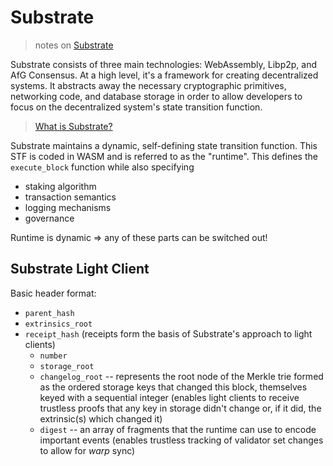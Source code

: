 # Substrate

> notes on [Substrate](https://github.com/paritytech/substrate)

Substrate consists of three main technologies: WebAssembly, Libp2p, and AfG Consensus. At a high level, it's a framework for creating decentralized systems. It abstracts away the necessary cryptographic primitives, networking code, and database storage in order to allow developers to focus on the decentralized system's state transition function.

> [What is Substrate?](https://www.parity.io/what-is-substrate/)

Substrate maintains a dynamic, self-defining state transition function. This STF is coded in WASM and is referred to as the "runtime". This defines the ```execute_block``` function while also specifying 
* staking algorithm
* transaction semantics
* logging mechanisms
* governance

Runtime is dynamic => any of these parts can be switched out!

## Substrate Light Client

Basic header format:
* `parent_hash`
* `extrinsics_root`
* `receipt_hash` (receipts form the basis of Substrate's approach to light clients)
    * `number`
    * `storage_root`
    * `changelog_root` -- represents the root node of the Merkle trie formed as the ordered storage keys that changed this block, themselves keyed with a sequential integer (enables light clients to receive trustless proofs that any key in storage didn't change or, if it did, the extrinsic(s) which changed it)
    * `digest` -- an array of fragments that the runtime can use to encode important events (enables trustless tracking of validator set changes to allow for *warp* sync)